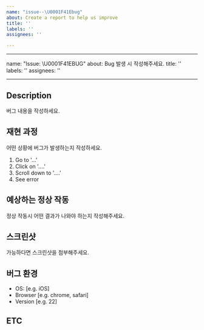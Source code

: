 ```yaml
---
name: "issue--\U0001F41Ebug"
about: Create a report to help us improve
title: ''
labels: ''
assignees: ''

---
```


---
name: "Issue: \U0001F41EBUG"
about: Bug 발생 시 작성해주세요.
title: ''
labels: ''
assignees: ''

---

## Description
버그 내용을 작성하세요.


## 재현 과정
어떤 상황에 버그가 발생하는지 작성하세요.
1. Go to '...'
2. Click on '....'
3. Scroll down to '....'
4. See error


## 예상하는 정상 작동
정상 작동시 어떤 결과가 나와야 하는지 작성해주세요.


## 스크린샷
가능하다면 스크린샷을 첨부해주세요.


## 버그 환경
- OS: [e.g. iOS]
- Browser [e.g. chrome, safari]
- Version [e.g. 22]

## ETC
